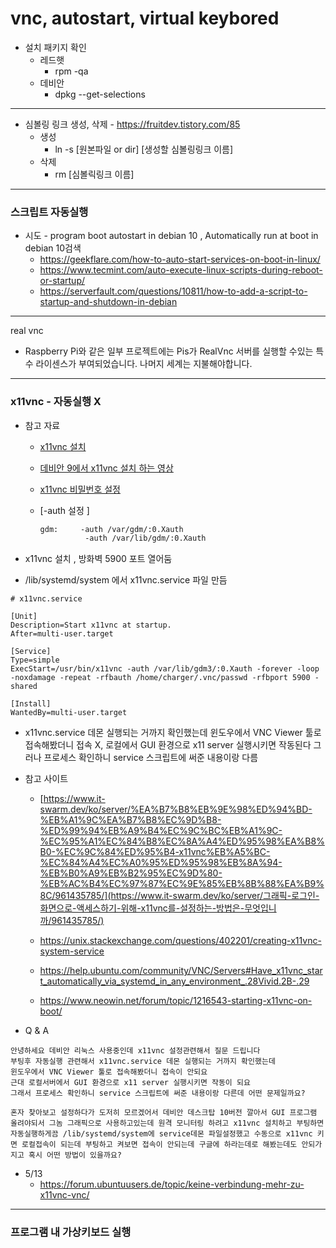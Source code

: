 # vnc, autostart, virtual keybored

- 설치 패키지 확인
  - 레드햇
    - rpm -qa
  - 데비안
    - dpkg --get-selections

***

- 심볼링 링크 생성, 삭제 - https://fruitdev.tistory.com/85
  - 생성
    - ln -s [원본파일 or dir] [생성할 심볼링링크 이름]
  - 삭제
    - rm [심볼릭링크 이름]

***

### 스크립트 자동실행 

- 시도 - program boot autostart in debian 10 , Automatically run at boot in debian 10검색
  - https://geekflare.com/how-to-auto-start-services-on-boot-in-linux/
  - https://www.tecmint.com/auto-execute-linux-scripts-during-reboot-or-startup/
  - https://serverfault.com/questions/10811/how-to-add-a-script-to-startup-and-shutdown-in-debian





***

real vnc 

- Raspberry Pi와 같은 일부 프로젝트에는 Pis가 RealVnc 서버를 실행할 수있는 특수 라이센스가 부여되었습니다. 나머지 세계는 지불해야합니다.

***

### x11vnc - 자동실행 X

- 참고 자료 
  - [x11vnc 설치](https://linuxconfig.org/how-to-share-your-desktop-in-linux-using-x11vnc)
  
  - [데비안 9에서 x11vnc 설치 하는 영상 ](https://www.youtube.com/watch?v=US7gaqDgAxM&t=1327s)

  - [x11vnc 비밀번호 설정 ](https://help.ubuntu.com/community/VNC/Servers#Have_x11vnc_start_automatically_via_systemd_in_any_environment_.28Vivid.2B-.29)
  
  - [-auth 설정 ]
  
    ```default
    gdm:     -auth /var/gdm/:0.Xauth
              -auth /var/lib/gdm/:0.Xauth
    ```
  
- x11vnc 설치 , 방화벽 5900 포트 열어둠 
- /lib/systemd/system 에서 x11vnc.service 파일 만듬 

```vi 첫번째 수정
# x11vnc.service

[Unit]
Description=Start x11vnc at startup.
After=multi-user.target

[Service]
Type=simple
ExecStart=/usr/bin/x11vnc -auth /var/lib/gdm3/:0.Xauth -forever -loop -noxdamage -repeat -rfbauth /home/charger/.vnc/passwd -rfbport 5900 -shared

[Install]
WantedBy=multi-user.target

```

- x11vnc.service 데몬 실행되는 거까지 확인했는데 윈도우에서 VNC Viewer 툴로 접속해봤더니 접속 X, 로컬에서 GUI 환경으로 x11 server 실행시키면 작동된다 그러나 프로세스 확인하니 service 스크립트에 써준 내용이랑 다름

- 참고 사이트

  - [https://www.it-swarm.dev/ko/server/%EA%B7%B8%EB%9E%98%ED%94%BD-%EB%A1%9C%EA%B7%B8%EC%9D%B8-%ED%99%94%EB%A9%B4%EC%9C%BC%EB%A1%9C-%EC%95%A1%EC%84%B8%EC%8A%A4%ED%95%98%EA%B8%B0-%EC%9C%84%ED%95%B4-x11vnc%EB%A5%BC-%EC%84%A4%EC%A0%95%ED%95%98%EB%8A%94-%EB%B0%A9%EB%B2%95%EC%9D%80-%EB%AC%B4%EC%97%87%EC%9E%85%EB%8B%88%EA%B9%8C/961435785/](https://www.it-swarm.dev/ko/server/그래픽-로그인-화면으로-액세스하기-위해-x11vnc를-설정하는-방법은-무엇입니까/961435785/)

  - https://unix.stackexchange.com/questions/402201/creating-x11vnc-system-service
  - https://help.ubuntu.com/community/VNC/Servers#Have_x11vnc_start_automatically_via_systemd_in_any_environment_.28Vivid.2B-.29
  - https://www.neowin.net/forum/topic/1216543-starting-x11vnc-on-boot/

- Q & A

```
안녕하세요 데비안 리눅스 사용중인데 x11vnc 설정관련해서 질문 드립니다
부팅후 자동실행 관련해서 x11vnc.service 데몬 실행되는 거까지 확인했는데 
윈도우에서 VNC Viewer 툴로 접속해봤더니 접속이 안되요
근대 로컬서버에서 GUI 환경으로 x11 server 실행시키면 작동이 되요 
그래서 프로세스 확인하니 service 스크립트에 써준 내용이랑 다른데 어떤 문제일까요?
```

```
혼자 찾아보고 설정하다가 도저히 모르겠어서 데비안 데스크탑 10버전 깔아서 GUI 프로그램 올려야되서 그놈 그래픽으로 사용하고있는데 원격 모니터링 하려고 x11vnc 설치하고 부팅하면 자동실행하게끔 /lib/systemd/system에 service데몬 파일설정했고 수동으로 x11vnc 키면 로컬접속이 되는데 부팅하고 켜보면 접속이 안되는데 구글에 하라는데로 해봤는데도 안되가지고 혹시 어떤 방법이 있을까요? 
```



- 5/13
  - https://forum.ubuntuusers.de/topic/keine-verbindung-mehr-zu-x11vnc-vnc/

***

###  프로그램 내 가상키보드 실행

